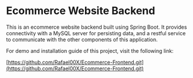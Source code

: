 
# Ecommerce Website Backend

This is an ecommerce website backend built using Spring Boot. It provides connectivity with a MySQL server for persisting data, and a restful service to communicate with the other components of this application.

For demo and installation guide of this project, visit the following link:

[https://github.com/Rafael00X/Ecommerce-Frontend.git](https://github.com/Rafael00X/Ecommerce-Frontend.git)